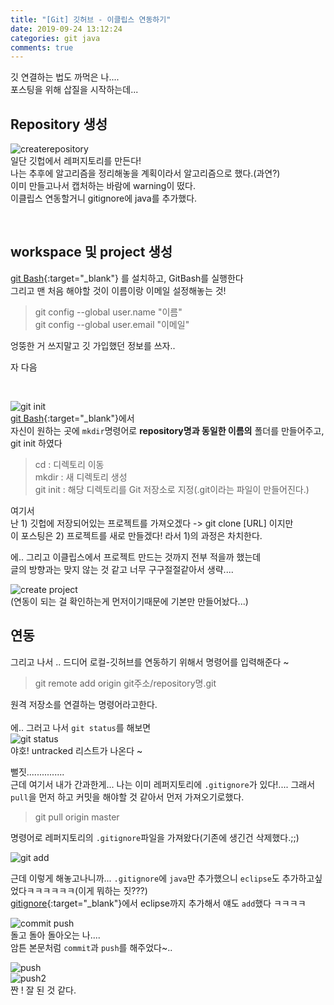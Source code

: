 ```yaml
---
title: "[Git] 깃허브 - 이클립스 연동하기"
date: 2019-09-24 13:12:24
categories: git java
comments: true
---
```

  
깃 연결하는 법도 까먹은 나....  
포스팅을 위해 삽질을 시작하는데...  
  
  
## Repository 생성  
![createrepository](https://user-images.githubusercontent.com/41671001/65481008-b56d9e00-dece-11e9-9803-20f232da27d3.JPG)  
일단 깃헙에서 레퍼지토리를 만든다!  
나는 추후에 알고리즘을 정리해놓을 계획이라서 알고리즘으로 했다.(과연?)  
이미 만들고나서 캡처하는 바람에 warning이 떴다.  
이클립스 연동할거니 gitignore에 java를 추가했다.  
  
  <br>  
  
## workspace 및 project 생성  
[git Bash](https://gitforwindows.org){:target="_blank"} 를 설치하고, GitBash를 실행한다  
그리고 맨 처음 해야할 것이 이름이랑 이메일 설정해놓는 것!  
  
> git config --global user.name "이름"  
> git config --global user.email "이메일"  
  
엉뚱한 거 쓰지말고 깃 가입했던 정보를 쓰자..  
  
  
자 다음  
  
<br>  
  
![git init](https://user-images.githubusercontent.com/41671001/66463717-9c611180-eab8-11e9-9e8f-54b6a92682a1.PNG)  
[git Bash](https://gitforwindows.org){:target="_blank"}에서  
자신이 원하는 곳에 `mkdir`명령어로 **repository명과 동일한 이름의** 폴더를 만들어주고, git init 하였다  
> cd : 디렉토리 이동  
> mkdir : 새 디렉토리 생성  
> git init : 해당 디렉토리를 Git 저장소로 지정(.git이라는 파일이 만들어진다.)  
  
여기서  
난 1) 깃헙에 저장되어있는 프로젝트를 가져오겠다 -> git clone [URL] 이지만  
이 포스팅은 2) 프로젝트를 새로 만들겠다! 라서 1)의 과정은 차치한다.  
  
에.. 그리고 이클립스에서 프로젝트 만드는 것까지 전부 적을까 했는데  
글의 방향과는 맞지 않는 것 같고 너무 구구절절같아서 생략....  
  
![create project](https://user-images.githubusercontent.com/41671001/66465277-856fee80-eabb-11e9-96c9-b0e1d28f1dca.PNG)   
(연동이 되는 걸 확인하는게 먼저이기때문에 기본만 만들어놨다...)  
  
  
## 연동  
그리고 나서 .. 드디어 로컬-깃허브를 연동하기 위해서 명령어를 입력해준다 ~  

> git remote add origin git주소/repository명.git  
  
원격 저장소를 연결하는 명령어라고한다.  
  <br>
에.. 그러고 나서 `git status`를 해보면  
![git status](https://user-images.githubusercontent.com/41671001/66465402-c10ab880-eabb-11e9-8a17-b7edddabe636.PNG)  
야호! untracked 리스트가 나온다 ~  
  
뻘짓...............  
근데 여기서 내가 간과한게... 나는 이미 레퍼지토리에 `.gitignore`가 있다!.... 그래서 `pull`을 먼저 하고 커밋을 해야할 것 같아서 먼저 가져오기로했다.  
  
> git pull origin master  

명령어로 레퍼지토리의 `.gitignore`파일을 가져왔다(기존에 생긴건 삭제했다.;;)
  
![git add](https://user-images.githubusercontent.com/41671001/66466160-3034dc80-eabd-11e9-98d1-5ca36cd3de10.PNG)

근데 이렇게 해놓고나니까... `.gitignore`에 `java`만 추가했으니 `eclipse`도 추가하고싶었다ㅋㅋㅋㅋㅋㅋ(이게 뭐하는 짓???)    
[gitignore](https://www.gitignore.io/){:target="_blank"}에서 eclipse까지 추가해서 얘도 `add`했다 ㅋㅋㅋㅋ  
  
![commit push](https://user-images.githubusercontent.com/41671001/66466988-9837f280-eabe-11e9-9974-c19207838b3c.PNG)    
돌고 돌아 돌아오는 나....  
암튼 본문처럼 `commit`과 `push`를 해주었다~..  

  
![push](https://user-images.githubusercontent.com/41671001/66467223-0f6d8680-eabf-11e9-8ea8-07015316387c.PNG)  
![push2](https://user-images.githubusercontent.com/41671001/66467228-11374a00-eabf-11e9-9d0b-9a58eee377ab.PNG)  
짠 ! 잘 된 것 같다.  

